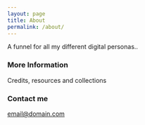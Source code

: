 ```yaml
---
layout: page
title: About
permalink: /about/
---
```


A funnel for all my different digital personas..

### More Information

Credits, resources and collections

### Contact me

[email@domain.com](mailto:email@domain.com)